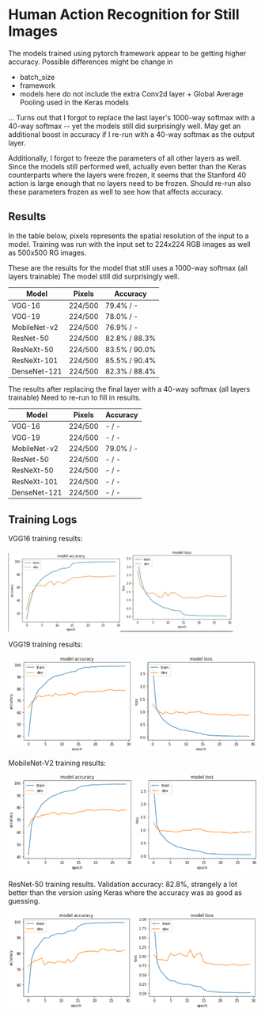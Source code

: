 # Human Action Recognition for Still Images

The models trained using pytorch framework appear to be getting higher accuracy. 
Possible differences might be change in 

* batch_size
* framework
* models here do not include the extra Conv2d layer + Global Average Pooling used in the Keras models

... Turns out that I forgot to replace the last layer's 1000-way softmax with a 40-way softmax -- yet the models still did surprisingly well.  May get an additional boost in accuracy if I re-run with a 40-way softmax as the output layer.  

Additionally, I forgot to freeze the parameters of all other layers as well.  Since the models still performed well, actually even better than the Keras counterparts where the layers were frozen, it seems that the Stanford 40 action is large enough that no layers need to be frozen.  Should re-run also these parameters frozen as well to see how that affects accuracy.

## Results 

In the table below, pixels represents the spatial resolution of the input to a model.
Training was run with the input set to 224x224 RGB images as well as 500x500 RG images.

These are the results for the model that still uses a 1000-way softmax (all layers trainable)
The model still did surprisingly well.

  Model        |    Pixels  |   Accuracy
---------------|------------|--------------
VGG-16         |    224/500 |    79.4% / -
VGG-19         |    224/500 |    78.0% / -
MobileNet-v2   |    224/500 |    76.9% / -
ResNet-50      |    224/500 |    82.8% / 88.3%
ResNeXt-50     |    224/500 |    83.5% / 90.0%
ResNeXt-101    |    224/500 |    85.5% / 90.4%
DenseNet-121   |    224/500 |    82.3% / 88.4%

The results after replacing the final layer with a 40-way softmax (all layers trainable)
Need to re-run to fill in results.

  Model        |    Pixels  |   Accuracy
---------------|------------|--------------
VGG-16         |    224/500 |    - / -
VGG-19         |    224/500 |    - / -
MobileNet-v2   |    224/500 |    79.0% / -
ResNet-50      |    224/500 |    - / -
ResNeXt-50     |    224/500 |    - / -
ResNeXt-101    |    224/500 |    - / -
DenseNet-121   |    224/500 |    - / -



## Training Logs

VGG16 training results:


<img src="images/vgg16_acc.jpg" width="45%" /><img src="images/vgg16_loss.jpg" width="45%"/>


VGG19 training results:

<img src="images/vgg19_acc_loss.png" />


MobileNet-V2 training results:

<img src="images/mobilenet-v2.png" />

ResNet-50 training results.  Validation accuracy: 82.8%, strangely a lot better than the version using Keras where the accuracy was as good as guessing.

<img src="images/resnet50_acc_loss.jpg" >
